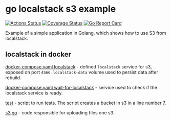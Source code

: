 # go localstack s3 example
[![Actions Status](https://github.com/maksymilian-lewicki/go-localstack-s3-example/workflows/build-test/badge.svg)](https://github.com/maksymilian-lewicki/go-localstack-s3-example/actions)
[![Coverage Status](https://coveralls.io/repos/github/maksymilian-lewicki/go-localstack-s3-example/badge.svg)](https://coveralls.io/github/maksymilian-lewicki/go-localstack-s3-example)
[![Go Report Card](https://goreportcard.com/badge/github.com/maksymilian-lewicki/go-localstack-s3-example)](https://goreportcard.com/report/github.com/maksymilian-lewicki/go-localstack-s3-example) 

Example of a simple application in Golang, which shows how to use S3 from localstack.

## localstack in docker
[docker-compose.yaml localstack](./docker-compose.yml#L11-L21) - defined `localstack` service for s3, exposed on port `4566`. `localstack-data` volume used to persist data after rebuild.

[docker-compose.yaml wait-for-localstack](./docker-compose.yml#L23-L27) - service used to check if the localstack service is ready.

[test](scripts/test.sh) - script to run tests. The script creates a bucket in s3 in a line number [7](scripts/test.sh#L7).

[s3.go](./s3.go#L13-L38) - code responsible for uploading files one s3.